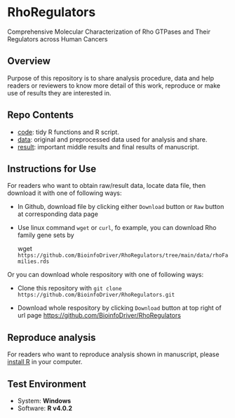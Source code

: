 # RhoRegulators
Comprehensive Molecular Characterization of Rho GTPases and Their Regulators across Human Cancers

## Overview

Purpose of this repository is to share analysis procedure, data and help readers or reviewers to know more detail of this work, reproduce or make use of results they are interested in.

## Repo Contents

* [code](https://github.com/BioinfoDriver/RhoRegulators/tree/main/code): tidy R functions and R script.
* [data](https://github.com/BioinfoDriver/RhoRegulators/tree/main/data): original and preprocessed data used for analysis and share.
* [result](https://github.com/BioinfoDriver/RhoRegulators/tree/main/result): important middle results and final results of manuscript.

## Instructions for Use
For readers who want to obtain raw/result data, locate data file, then download it with one of following ways:

* In Github, download file by clicking either `Download` button or `Raw` button at corresponding data page

* Use linux command `wget` or `curl`, fo example, you can download Rho family gene sets by

  wget `https://github.com/BioinfoDriver/RhoRegulators/tree/main/data/rhoFamilies.rds`

Or you can download whole respository with one of following ways:

* Clone this repository with `git clone https://github.com/BioinfoDriver/RhoRegulators.git`

* Download whole respository by clicking `Download` button at top right of url page https://github.com/BioinfoDriver/RhoRegulators

## Reproduce analysis

For readers who want to reproduce analysis shown in manuscript, please [install R](https://cran.r-project.org/) in your computer.

## Test Environment
* System: **Windows**
* Software: **R v4.0.2**

